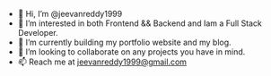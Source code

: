 - 👋 Hi, I’m @jeevanreddy1999
- 👀 I’m interested in both Frontend && Backend and Iam a Full Stack Developer.
- 🌱 I’m currently building my portfolio website and my blog.
- 💞️ I’m looking to collaborate on any projects you have in mind. 
- 📫 Reach me at jeevanreddy1999@gmail.com

<!---
jeevanreddy1999/jeevanreddy1999 is a ✨ special ✨ repository because its `README.md` (this file) appears on your GitHub profile.
You can click the Preview link to take a look at your changes.
--->
